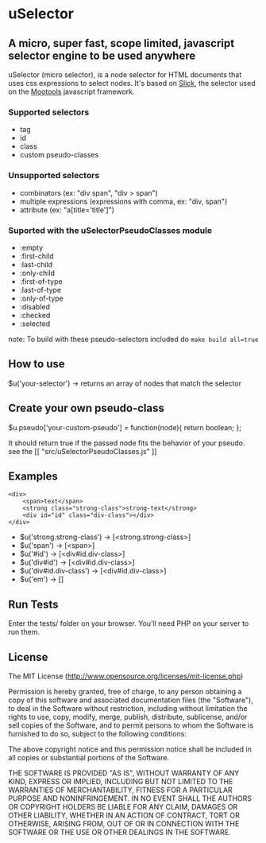 uSelector
=========
A micro, super fast, scope limited, javascript selector engine to be used anywhere
----------------------------------------------------------------------------------

uSelector (micro selector), is a node selector for HTML documents that uses css expressions to select nodes.
It's based on [Slick](https://github.com/mootools/slick), the selector used on the [Mootools](http://mootools.net) javascript framework.

### Supported selectors
* tag
* id
* class
* custom pseudo-classes

### Unsupported selectors
* combinators (ex: "div span", "div > span")
* multiple expressions (expressions with comma, ex: "div, span")
* attribute (ex: "a[title='title']")

### Suported with the uSelectorPseudoClasses module
* :empty
* :first-child
* :last-child
* :only-child
* :first-of-type
* :last-of-type
* :only-of-type
* :disabled
* :checked
* :selected

note: To build with these pseudo-selectors included do `make build all=true`

How to use
----------

$u('your-selector') -> returns an array of nodes that match the selector

Create your own pseudo-class
--------------------------------

$u.pseudo['your-custom-pseudo'] = function(node){
	return boolean;
};

It should return true if the passed node fits the behavior of your pseudo. see the [[ "src/uSelectorPseudoClasses.js" ]]

Examples
--------

	<div>
		<span>text</span>
		<strong class="strong-class">strong-text</strong>
		<div id="id" class="div-class"></div>
	</div>

* $u('strong.strong-class') -> [<strong.strong-class>]
* $u('span') -> [\<span\>]
* $u('#id') -> [<div#id.div-class>]
* $u('div#id') -> [<div#id.div-class>]
* $u('div#id.div-class') -> [<div#id.div-class>]
* $u('em') -> []

Run Tests
---------

Enter the tests/ folder on your browser.
You'll need PHP on your server to run them.

License
-------

The MIT License (http://www.opensource.org/licenses/mit-license.php)

Permission is hereby granted, free of charge, to any person
obtaining a copy of this software and associated documentation
files (the "Software"), to deal in the Software without
restriction, including without limitation the rights to use,
copy, modify, merge, publish, distribute, sublicense, and/or sell
copies of the Software, and to permit persons to whom the
Software is furnished to do so, subject to the following
conditions:

The above copyright notice and this permission notice shall be
included in all copies or substantial portions of the Software.

THE SOFTWARE IS PROVIDED "AS IS", WITHOUT WARRANTY OF ANY KIND,
EXPRESS OR IMPLIED, INCLUDING BUT NOT LIMITED TO THE WARRANTIES
OF MERCHANTABILITY, FITNESS FOR A PARTICULAR PURPOSE AND
NONINFRINGEMENT. IN NO EVENT SHALL THE AUTHORS OR COPYRIGHT
HOLDERS BE LIABLE FOR ANY CLAIM, DAMAGES OR OTHER LIABILITY,
WHETHER IN AN ACTION OF CONTRACT, TORT OR OTHERWISE, ARISING
FROM, OUT OF OR IN CONNECTION WITH THE SOFTWARE OR THE USE OR
OTHER DEALINGS IN THE SOFTWARE.
